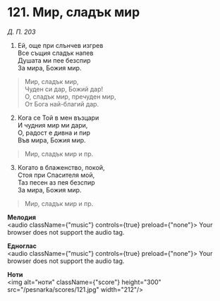 # 121. Мир, сладък мир

_Д. П. 203_

1. Ей, още при слънчев изгрев  
Все същия сладък напев  
Душата ми пее безспир  
За мира, Божия мир.  


> Мир, сладък мир,  
Чуден си дар, Божий дар!  
О, сладък мир, пречуден мир,  
От Бога най-благий дар.  

2. Кога се Той в мен възцари  
И чудния мир ми дари,  
О, радост е дивна и пир  
Във мира, Божия мир.  

> Мир, сладък мир и пр.  

3. Когато в блаженство, покой,  
Стоя при Спасителя мой,  
Таз песен аз пея безспир  
За мира, Божия мир.  

> Мир, сладък мир и пр.

**Мелодия**  
<audio className={"music"} controls={true} preload={"none"}>
    <source src="/pesnarka/mp3/121.mp3" type="audio/mpeg"/>
    Your browser does not support the audio tag.
</audio>

**Едноглас**  
<audio className={"music"} controls={true} preload={"none"}>
    <source src="/pesnarka/transp/121.mp3" type="audio/mpeg"/>
    Your browser does not support the audio tag.
</audio>

**Ноти**  
<img alt="ноти" className={"score"} height="300" src="/pesnarka/scores/121.jpg" width="212"/>
